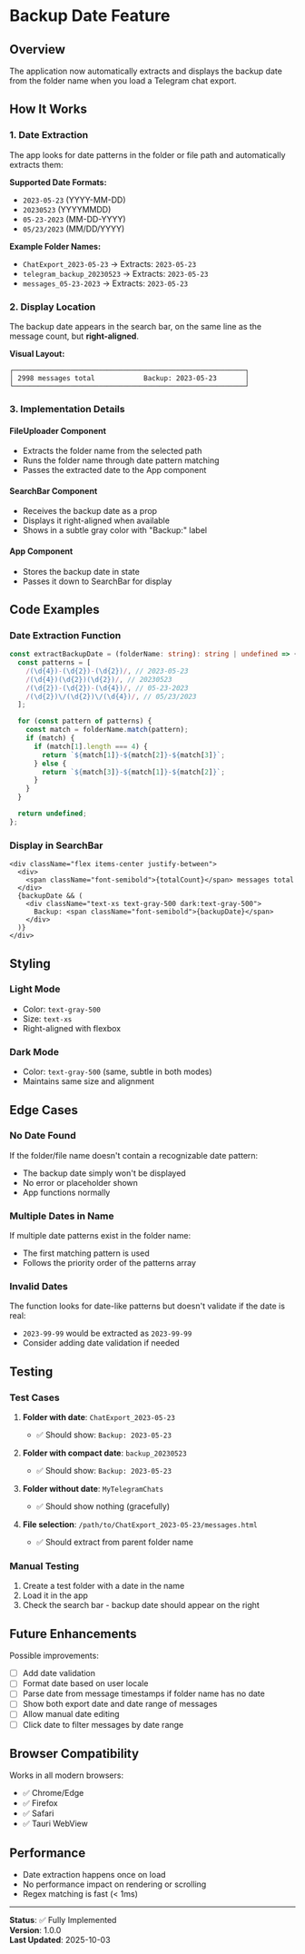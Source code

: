 # Backup Date Feature

## Overview
The application now automatically extracts and displays the backup date from the folder name when you load a Telegram chat export.

## How It Works

### 1. Date Extraction
The app looks for date patterns in the folder or file path and automatically extracts them:

**Supported Date Formats:**
- `2023-05-23` (YYYY-MM-DD)
- `20230523` (YYYYMMDD)
- `05-23-2023` (MM-DD-YYYY)
- `05/23/2023` (MM/DD/YYYY)

**Example Folder Names:**
- `ChatExport_2023-05-23` → Extracts: `2023-05-23`
- `telegram_backup_20230523` → Extracts: `2023-05-23`
- `messages_05-23-2023` → Extracts: `2023-05-23`

### 2. Display Location
The backup date appears in the search bar, on the same line as the message count, but **right-aligned**.

**Visual Layout:**
```
┌─────────────────────────────────────────────────────────┐
│ 2998 messages total            Backup: 2023-05-23       │
└─────────────────────────────────────────────────────────┘
```

### 3. Implementation Details

#### FileUploader Component
- Extracts the folder name from the selected path
- Runs the folder name through date pattern matching
- Passes the extracted date to the App component

#### SearchBar Component
- Receives the backup date as a prop
- Displays it right-aligned when available
- Shows in a subtle gray color with "Backup:" label

#### App Component
- Stores the backup date in state
- Passes it down to SearchBar for display

## Code Examples

### Date Extraction Function
```typescript
const extractBackupDate = (folderName: string): string | undefined => {
  const patterns = [
    /(\d{4})-(\d{2})-(\d{2})/, // 2023-05-23
    /(\d{4})(\d{2})(\d{2})/, // 20230523
    /(\d{2})-(\d{2})-(\d{4})/, // 05-23-2023
    /(\d{2})\/(\d{2})\/(\d{4})/, // 05/23/2023
  ];

  for (const pattern of patterns) {
    const match = folderName.match(pattern);
    if (match) {
      if (match[1].length === 4) {
        return `${match[1]}-${match[2]}-${match[3]}`;
      } else {
        return `${match[3]}-${match[1]}-${match[2]}`;
      }
    }
  }

  return undefined;
};
```

### Display in SearchBar
```tsx
<div className="flex items-center justify-between">
  <div>
    <span className="font-semibold">{totalCount}</span> messages total
  </div>
  {backupDate && (
    <div className="text-xs text-gray-500 dark:text-gray-500">
      Backup: <span className="font-semibold">{backupDate}</span>
    </div>
  )}
</div>
```

## Styling

### Light Mode
- Color: `text-gray-500`
- Size: `text-xs`
- Right-aligned with flexbox

### Dark Mode
- Color: `text-gray-500` (same, subtle in both modes)
- Maintains same size and alignment

## Edge Cases

### No Date Found
If the folder/file name doesn't contain a recognizable date pattern:
- The backup date simply won't be displayed
- No error or placeholder shown
- App functions normally

### Multiple Dates in Name
If multiple date patterns exist in the folder name:
- The first matching pattern is used
- Follows the priority order of the patterns array

### Invalid Dates
The function looks for date-like patterns but doesn't validate if the date is real:
- `2023-99-99` would be extracted as `2023-99-99`
- Consider adding date validation if needed

## Testing

### Test Cases
1. **Folder with date**: `ChatExport_2023-05-23`
   - ✅ Should show: `Backup: 2023-05-23`

2. **Folder with compact date**: `backup_20230523`
   - ✅ Should show: `Backup: 2023-05-23`

3. **Folder without date**: `MyTelegramChats`
   - ✅ Should show nothing (gracefully)

4. **File selection**: `/path/to/ChatExport_2023-05-23/messages.html`
   - ✅ Should extract from parent folder name

### Manual Testing
1. Create a test folder with a date in the name
2. Load it in the app
3. Check the search bar - backup date should appear on the right

## Future Enhancements

Possible improvements:
- [ ] Add date validation
- [ ] Format date based on user locale
- [ ] Parse date from message timestamps if folder name has no date
- [ ] Show both export date and date range of messages
- [ ] Allow manual date editing
- [ ] Click date to filter messages by date range

## Browser Compatibility

Works in all modern browsers:
- ✅ Chrome/Edge
- ✅ Firefox
- ✅ Safari
- ✅ Tauri WebView

## Performance

- Date extraction happens once on load
- No performance impact on rendering or scrolling
- Regex matching is fast (< 1ms)

---

**Status**: ✅ Fully Implemented  
**Version**: 1.0.0  
**Last Updated**: 2025-10-03

